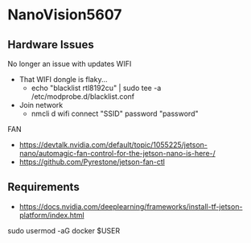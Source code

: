 # NanoVision5607

## Hardware Issues

No longer an issue with updates
WIFI
* That WIFI dongle is flaky...
  * echo "blacklist rtl8192cu" | sudo tee -a /etc/modprobe.d/blacklist.conf
* Join network
  * nmcli d wifi connect "SSID" password "password"

FAN
* https://devtalk.nvidia.com/default/topic/1055225/jetson-nano/automagic-fan-control-for-the-jetson-nano-is-here-/
* https://github.com/Pyrestone/jetson-fan-ctl

## Requirements

* https://docs.nvidia.com/deeplearning/frameworks/install-tf-jetson-platform/index.html


sudo usermod -aG docker $USER


